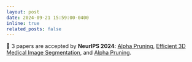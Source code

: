 ```yaml
---
layout: post
date: 2024-09-21 15:59:00-0400
inline: true
related_posts: false
---
```

📝 3 papers are accepted by **NeurIPS 2024**: [Alpha Pruning](https://arxiv.org/pdf/2403.04797), [Efficient 3D Medical Image Segmentation](https://arxiv.org/abs/2312.04727), and [Alpha Pruning]().